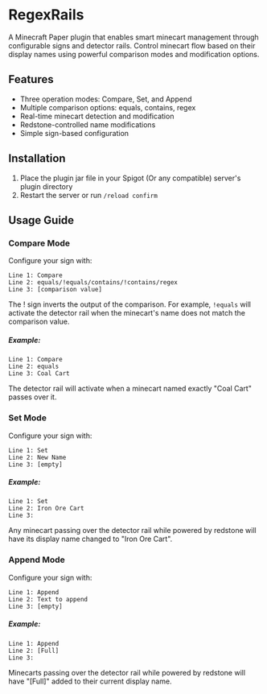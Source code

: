 # RegexRails

A Minecraft Paper plugin that enables smart minecart management through configurable signs and detector rails. Control minecart flow based on their display names using powerful comparison modes and modification options.

## Features

- Three operation modes: Compare, Set, and Append
- Multiple comparison options: equals, contains, regex
- Real-time minecart detection and modification
- Redstone-controlled name modifications
- Simple sign-based configuration

## Installation

1. Place the plugin jar file in your Spigot (Or any compatible) server's plugin directory
2. Restart the server or run `/reload confirm`

## Usage Guide

### Compare Mode

Configure your sign with:

```
Line 1: Compare
Line 2: equals/!equals/contains/!contains/regex
Line 3: [comparison value]
```

The ! sign inverts the output of the comparison. For example, `!equals` will activate the detector rail when the minecart's name does not match the comparison value.

##### Example:

```
Line 1: Compare
Line 2: equals
Line 3: Coal Cart
```

The detector rail will activate when a minecart named exactly "Coal Cart" passes over it.

### Set Mode

Configure your sign with:
```
Line 1: Set
Line 2: New Name
Line 3: [empty]
```
##### Example:
```
Line 1: Set
Line 2: Iron Ore Cart
Line 3:
```
Any minecart passing over the detector rail while powered by redstone will have its display name changed to "Iron Ore Cart".

### Append Mode

Configure your sign with:
```
Line 1: Append
Line 2: Text to append
Line 3: [empty]
```
##### Example:
```
Line 1: Append
Line 2: [Full]
Line 3:
```
Minecarts passing over the detector rail while powered by redstone will have "[Full]" added to their current display name.